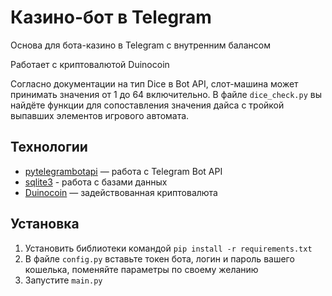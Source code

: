 # Казино-бот в Telegram
Основа для бота-казино в Telegram с внутренним балансом

Работает с криптовалютой Duinocoin

Согласно документации на тип Dice в Bot API, слот-машина может принимать значения от 1 до 64 включительно. В файле `dice_check.py` вы найдёте функции для сопоставления значения дайса с тройкой выпавших элементов игрового автомата.

## Технологии
* [pytelegrambotapi](https://pypi.org/project/pyTelegramBotAPI/) — работа с Telegram Bot API
* [sqlite3](https://docs.python.org/3/library/sqlite3.html) - работа с базами данных
* [Duinocoin](https://wallet.duinocoin.com) — задействованная криптовалюта

## Установка
1. Установить библиотеки командой `pip install -r requirements.txt`
2. В файле `config.py` вставьте токен бота, логин и пароль вашего кошелька, поменяйте параметры по своему желанию
3. Запустите `main.py`
